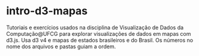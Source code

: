# intro-d3-mapas

Tutoriais e exercícios usados na disciplina de Visualização de Dados da Computação@UFCG para explorar visualizações de dados em mapas com d3.js. Usa d3 v4 e mapas de estados brasileiros e do Brasil. Os números no nome dos arquivos e pastas guiam a ordem.

